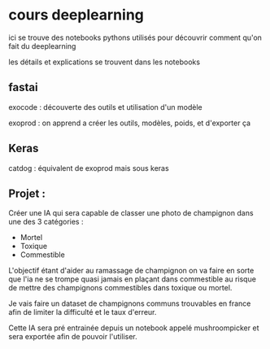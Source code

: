 # cours deeplearning
ici se trouve des notebooks pythons utilisés pour découvrir comment qu'on fait du deeplearning

les détails et explications se trouvent dans les notebooks

## fastai
exocode : découverte des outils et utilisation d'un modèle

exoprod : on apprend a créer les outils, modèles, poids, et d'exporter ça

## Keras
catdog : équivalent de exoprod mais sous keras

## Projet : 
Créer une IA qui sera capable de classer une photo de champignon dans une des 3 catégories : 
*   Mortel
*   Toxique
*   Commestible

L'objectif étant d'aider au ramassage de champignon on va faire en sorte que l'ia ne se trompe quasi jamais en plaçant dans commestible au risque de mettre des champignons commestibles dans toxique ou mortel.

Je vais faire un dataset de champignons communs trouvables en france afin de limiter la difficulté et le taux d'erreur.

Cette IA sera pré entrainée depuis un notebook appelé mushroompicker et sera exportée afin de pouvoir l'utiliser.
